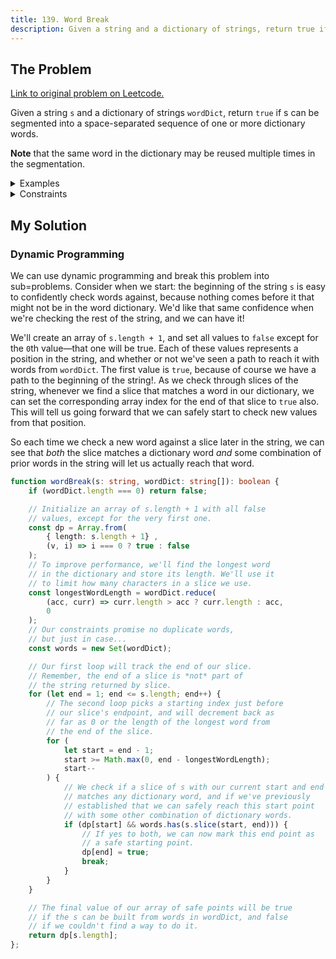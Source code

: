 ```yaml
---
title: 139. Word Break
description: Given a string and a dictionary of strings, return true if the string can be segmented into a space-separated sequence of one or more dictionary words.
---
```


## The Problem

[Link to original problem on Leetcode.](https://leetcode.com/problems/word-break/)

Given a string `s` and a dictionary of strings `wordDict`, return `true` if s can be segmented into a space-separated sequence of one or more dictionary words.

**Note** that the same word in the dictionary may be reused multiple times in the segmentation.

<details>
<summary>Examples</summary>

Example 1:

```
Input: s = "leetcode", wordDict = ["leet","code"]
Output: true
Explanation: Return true because "leetcode" can be segmented as "leet code".
```

Example 2:

```
Input: s = "applepenapple", wordDict = ["apple","pen"]
Output: true
Explanation: Return true because "applepenapple" can be segmented as "apple pen apple".
Note that you are allowed to reuse a dictionary word.
```

Example 3:

```
Input: s = "catsandog", wordDict = ["cats","dog","sand","and","cat"]
Output: false
```
</details>

<details>
<summary>Constraints</summary>

- `1 <= s.length <= 300`
- `1 <= wordDict.length <= 1000`
- `1 <= wordDict[i].length <= 20`
- `s` and `wordDict[i]` consist of only lowercase English letters.
- All the strings of `wordDict` are **unique**.
</details>

## My Solution

### Dynamic Programming

We can use dynamic programming and break this problem into sub=problems. Consider when we start: the beginning of the string `s` is easy to confidently check words against, because nothing comes before it that might not be in the word dictionary. We'd like that same confidence when we're checking the rest of the string, and we can have it!

We'll create an array of `s.length + 1`, and set all values to `false` except for the `0`th value—that one will be true. Each of these values represents a position in the string, and whether or not we've seen a path to reach it with words from `wordDict`. The first value is `true`, because of course we have a path to the beginning of the string!. As we check through slices of the string, whenever we find a slice that matches a word in our dictionary, we can set the corresponding array index for the end of that slice to `true` also. This will tell us going forward that we can safely start to check new values from that position.

So each time we check a new word against a slice later in the string, we can see that _both_ the slice matches a dictionary word _and_ some combination of prior words in the string will let us actually reach that word.

```typescript
function wordBreak(s: string, wordDict: string[]): boolean {
	if (wordDict.length === 0) return false;

	// Initialize an array of s.length + 1 with all false
	// values, except for the very first one.
	const dp = Array.from(
		{ length: s.length + 1} ,
		(v, i) => i === 0 ? true : false
	);
	// To improve performance, we'll find the longest word
	// in the dictionary and store its length. We'll use it
	// to limit how many characters in a slice we use.
	const longestWordLength = wordDict.reduce(
		(acc, curr) => curr.length > acc ? curr.length : acc,
		0
	);
	// Our constraints promise no duplicate words,
	// but just in case...
	const words = new Set(wordDict);

	// Our first loop will track the end of our slice.
	// Remember, the end of a slice is *not* part of
	// the string returned by slice.
	for (let end = 1; end <= s.length; end++) {
		// The second loop picks a starting index just before
		// our slice's endpoint, and will decrement back as
		// far as 0 or the length of the longest word from
		// the end of the slice.
		for (
			let start = end - 1;
			start >= Math.max(0, end - longestWordLength);
			start--
		) {
			// We check if a slice of s with our current start and end
			// matches any dictionary word, and if we've previously
			// established that we can safely reach this start point
			// with some other combination of dictionary words.
			if (dp[start] && words.has(s.slice(start, end))) {
				// If yes to both, we can now mark this end point as
				// a safe starting point.
				dp[end] = true;
				break;
			}
		}
	}

	// The final value of our array of safe points will be true
	// if the s can be built from words in wordDict, and false
	// if we couldn't find a way to do it.
	return dp[s.length];
};
```